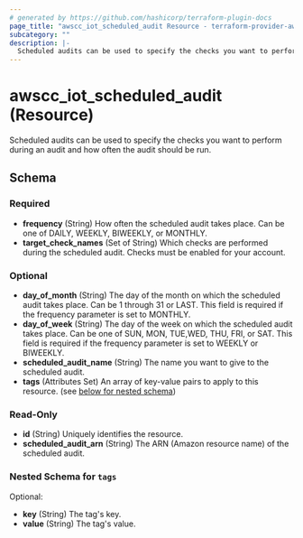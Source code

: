 ```yaml
---
# generated by https://github.com/hashicorp/terraform-plugin-docs
page_title: "awscc_iot_scheduled_audit Resource - terraform-provider-awscc"
subcategory: ""
description: |-
  Scheduled audits can be used to specify the checks you want to perform during an audit and how often the audit should be run.
---
```


# awscc_iot_scheduled_audit (Resource)

Scheduled audits can be used to specify the checks you want to perform during an audit and how often the audit should be run.



<!-- schema generated by tfplugindocs -->
## Schema

### Required

- **frequency** (String) How often the scheduled audit takes place. Can be one of DAILY, WEEKLY, BIWEEKLY, or MONTHLY.
- **target_check_names** (Set of String) Which checks are performed during the scheduled audit. Checks must be enabled for your account.

### Optional

- **day_of_month** (String) The day of the month on which the scheduled audit takes place. Can be 1 through 31 or LAST. This field is required if the frequency parameter is set to MONTHLY.
- **day_of_week** (String) The day of the week on which the scheduled audit takes place. Can be one of SUN, MON, TUE,WED, THU, FRI, or SAT. This field is required if the frequency parameter is set to WEEKLY or BIWEEKLY.
- **scheduled_audit_name** (String) The name you want to give to the scheduled audit.
- **tags** (Attributes Set) An array of key-value pairs to apply to this resource. (see [below for nested schema](#nestedatt--tags))

### Read-Only

- **id** (String) Uniquely identifies the resource.
- **scheduled_audit_arn** (String) The ARN (Amazon resource name) of the scheduled audit.

<a id="nestedatt--tags"></a>
### Nested Schema for `tags`

Optional:

- **key** (String) The tag's key.
- **value** (String) The tag's value.


